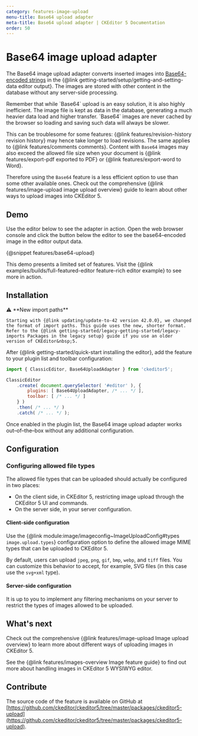 ```yaml
---
category: features-image-upload
menu-title: Base64 upload adapter
meta-title: Base64 upload adapter | CKEditor 5 Documentation
order: 50
---
```


# Base64 image upload adapter

The Base64 image upload adapter converts inserted images into [Base64-encoded strings](https://en.wikipedia.org/wiki/Base64) in the {@link getting-started/setup/getting-and-setting-data editor output}. The images are stored with other content in the database without any server-side processing.

<info-box warning>
    Remember that while `Base64` upload is an easy solution, it is also highly inefficient. The image file is kept as data in the database, generating a much heavier data load and higher transfer. `Base64` images are never cached by the browser so loading and saving such data will always be slower.

This can be troublesome for some features: {@link features/revision-history revision history} may hence take longer to load revisions. The same applies to {@link features/comments comments}. Content with `Base64` images may also exceed the allowed file size when your document is {@link features/export-pdf exported to PDF} or {@link features/export-word to Word}.

Therefore using the `Base64` feature is a less efficient option to use than some other available ones. Check out the comprehensive {@link features/image-upload image upload overview} guide to learn about other ways to upload images into CKEditor&nbsp;5.
</info-box>

## Demo

Use the editor below to see the adapter in action. Open the web browser console and click the button below the editor to see the base64–encoded image in the editor output data.

{@snippet features/base64-upload}

<info-box info>
	This demo presents a limited set of features. Visit the {@link examples/builds/full-featured-editor feature-rich editor example} to see more in action.
</info-box>

## Installation

<info-box info>
	⚠️ **New import paths**

	Starting with {@link updating/update-to-42 version 42.0.0}, we changed the format of import paths. This guide uses the new, shorter format. Refer to the {@link getting-started/legacy-getting-started/legacy-imports Packages in the legacy setup} guide if you use an older version of CKEditor&nbsp;5.
</info-box>

After {@link getting-started/quick-start installing the editor}, add the feature to your plugin list and toolbar configuration:

```js
import { ClassicEditor, Base64UploadAdapter } from 'ckeditor5';

ClassicEditor
	.create( document.querySelector( '#editor' ), {
		plugins: [ Base64UploadAdapter, /* ... */ ],
		toolbar: [ /* ... */ ]
	} )
	.then( /* ... */ )
	.catch( /* ... */ );
```

Once enabled in the plugin list, the Base64 image upload adapter works out–of–the–box without any additional configuration.

## Configuration

### Configuring allowed file types

The allowed file types that can be uploaded should actually be configured in two places:

* On the client side, in CKEditor&nbsp;5, restricting image upload through the CKEditor&nbsp;5 UI and commands.
* On the server side, in your server configuration.

#### Client-side configuration

Use the {@link module:image/imageconfig~ImageUploadConfig#types `image.upload.types`} configuration option to define the allowed image MIME types that can be uploaded to CKEditor&nbsp;5.

By default, users can upload `jpeg`, `png`, `gif`, `bmp`, `webp`, and `tiff` files. You can customize this behavior to accept, for example, SVG files (in this case use the `svg+xml` type).

#### Server-side configuration

It is up to you to implement any filtering mechanisms on your server to restrict the types of images allowed to be uploaded.

## What's next

Check out the comprehensive {@link features/image-upload Image upload overview} to learn more about different ways of uploading images in CKEditor&nbsp;5.

See the {@link features/images-overview Image feature guide} to find out more about handling images in CKEditor&nbsp;5 WYSIWYG editor.

## Contribute

The source code of the feature is available on GitHub at [https://github.com/ckeditor/ckeditor5/tree/master/packages/ckeditor5-upload](https://github.com/ckeditor/ckeditor5/tree/master/packages/ckeditor5-upload).
